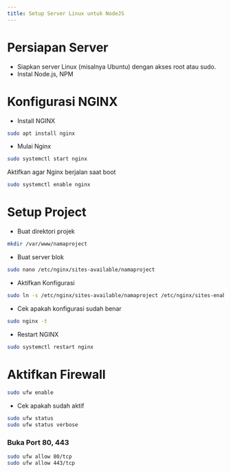 ```yaml
---
title: Setup Server Linux untuk NodeJS
---
```


# Persiapan Server

- Siapkan server Linux (misalnya Ubuntu) dengan akses root atau sudo.
- Instal Node.js, NPM

# Konfigurasi NGINX
- Install NGINX
```bash
sudo apt install nginx
```
- Mulai Nginx
```bash
sudo systemctl start nginx
```
Aktifkan agar Nginx berjalan saat boot
```bash
sudo systemctl enable nginx
```
# Setup Project
- Buat direktori projek
```bash
mkdir /var/www/namaproject
```
- Buat server blok
```bash
sudo nano /etc/nginx/sites-available/namaproject
```
- Aktifkan Konfigurasi
```bash
sudo ln -s /etc/nginx/sites-available/namaproject /etc/nginx/sites-enabled
```
- Cek apakah konfigurasi sudah benar
```bash
sudo nginx -t
```
- Restart NGINX
```bash
sudo systemctl restart nginx
```

# Aktifkan Firewall
```bash
sudo ufw enable
```
- Cek apakah sudah aktif
```bash
sudo ufw status
sudo ufw status verbose
```
### Buka Port 80, 443
```bash
sudo ufw allow 80/tcp
sudo ufw allow 443/tcp
```

